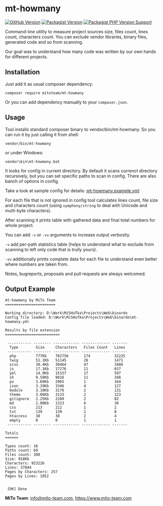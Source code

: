# mt-howmany

[![GitHub Version](https://img.shields.io/github/v/release/mitoteam/mt-howmany?style=flat-square&logo=github)](https://github.com/mitoteam/mt-howmany)
[![Packagist Version](https://img.shields.io/packagist/v/mitoteam/mt-howmany?include_prereleases&style=flat-square&logo=packagist)](https://packagist.org/packages/mitoteam/mt-howmany)
[![Packagist PHP Version Support](https://img.shields.io/packagist/php-v/mitoteam/mt-howmany?style=flat-square&logo=php)](https://github.com/mitoteam/mt-howmany)

Command-line utility to measure project sources size, files count, lines count, characters count. You can exclude vendor libraries, binary files, generated code and so from scanning.

Our goal was to understand how many code was written by our own hands for different projects.

## Installation

Just add it as usual composer dependency:

```
composer require mitoteam/mt-howmany
```

Or you can add dependency manually to your `composer.json`.

## Usage

Tool installs standard composer binary to vendor/bin/mt-howmany. So you can run it by just calling it from shell:

```
vendor/bin/mt-howmany
```

or under Windows:
```
vendor\bin\mt-howmany.bat
```

It looks for config in current directory. By default it scans currenct directory recursively, but you can set specific paths to scan in config. There are also banch of options in config.

Take a look at sample config for details: [mt-howmany.example.yml](mt-howmany.example.yml)

For each file that is not ignored in config tool calculates lines count, file size and characters count (using `symphony/string` to deal with Unicode and multi-byte characters).

After scanning it prints table with gathered data and final total numbers for whole project. 

You can add `-v` or `-vv` arguments to increase output verbosity.

`-v` add per-path statistics table (helps to understand what to exclude from scanning to left only code that is trully yours).

`-vv` additionally prints complete data for each file to understand even better where numbers are taken from. 

Notes, bugreports, proposals and pull requests are always welcomed.

## Output Example

```
mt-howmany by MiTo Team
=======================

Working directory: D:\Work\MiSHuTka\Projects\Web\binardo
Config file loaded: D:\Work\MiSHuTka\Projects\Web\binardo\mt-howmany.yml

Results by file extension
=========================

 ----------- -------- ------------ ------------- -------
  Type        Size     Characters   Files Count   Lines
 ----------- -------- ------------ ------------- -------
  php         777Kb    782756       174           32225
  twig        51.1Kb   51145        26            1471
  scss        30.4Kb   30464        47            1886
  js          17.1Kb   17276        11            637
  yml         14.9Kb   15157        17            597
  sh          9.59Kb   9816         11            348
  po          3.69Kb   2965         1             164
  json        3.29Kb   3346         4             127
  module      3.10Kb   3176         2             131
  theme       3.06Kb   3133         2             123
  gitignore   2.25Kb   2280         2             82
  md          2.08Kb   1323         6             38
  css         213      212          1             2
  txt         139      139          1             8
  htaccess    38       38           2             4
  empty       0        0            1             1
 ----------- -------- ------------ ------------- -------

Totals
======

Types count: 16
Paths count: 69
Files count: 308
Size: 918Kb
Characters: 923226
Lines: 37844
Pages by Characters: 257
Pages by Lines: 1052


 [OK] Done
```

**MiTo Team**: info@mito-team.com, https://www.mito-team.com
